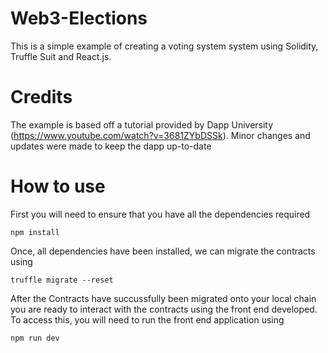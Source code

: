# Web3-Elections

This is a simple example of creating a voting system system using Solidity, Truffle Suit and React.js. 

# Credits 
The example is based off a tutorial provided by Dapp University (https://www.youtube.com/watch?v=3681ZYbDSSk).
Minor changes and updates were made to keep the dapp up-to-date



# How to use 

First you will need to ensure that you have all the dependencies required 
```
npm install
```
Once, all dependencies have been installed, we can migrate the contracts using 
```
truffle migrate --reset
```
After the Contracts have succussfully been migrated onto your local chain you are ready to interact with the contracts using the front end developed. 
To access this, you will need to run the front end application using 
```
npm run dev
```

